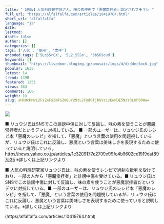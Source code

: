 ```yaml
---
title: "【悲報】人気料理研究家さん、味の素使用で「悪魔崇拝者」認定されブチギレ "
full_url: "https://alfalfalfa.com/articles/10419764.html"
short_url: "alfalfalfa"
language: "ja"
date: 
lastmod: 
draft: false
author: []
categories: []
tags: ['人気', '使用', '崇拝']
encoded_tags: ['5Lq65rCX', '5L2_55So', '5bSH5oud']
keywords: []
thumbnail: "https://livedoor.blogimg.jp/amosaic/imgs/d/d/ddec6ec6.jpg"
popular: 1635
latest: 14
trend: 1490
featured: 1251
views: 363
comments: 160
weight: 19
slug: aHR0cHMvL2FsZmFsZmFsZmEuY29tL2FydGljbGVzLzEwNDE5NzY0Lmh0bWw=
---
```


![](https://livedoor.blogimg.jp/amosaic/imgs/d/d/ddec6ec6.jpg)

<div> ■ リュウジ氏はSNSでこの誹謗中傷に対して反論し、味の素を使うことが悪魔崇拝者だというデマに対抗している。 ■ 一部のユーザーは、リュウジ氏のレシピ本「悪魔のレシピ」を指して、「悪魔」という言葉の使用を問題視しているが、リュウジ氏はこれに反論し、悪魔という言葉は美味しさを表現するために使っていると説明している。 <a href='https//news.yahoo.co.jp/articles/1e3209177e2709e99fc4b9602ce1919daf897c35' target='_blank' rel='nofollow'>https//news.yahoo.co.jp/articles/1e3209177e2709e99fc4b9602ce1919daf897c35</a> ※詳しくは上記リンクより <p>■ 人気の料理研究家リュウジ氏は、味の素を使うレシピで過剰な批判を受けており、一部の人から「悪魔崇拝者」と誹謗中傷を受けている。■ リュウジ氏はSNSでこの誹謗中傷に対して反論し、味の素を使うことが悪魔崇拝者だというデマに対抗している。■ 一部のユーザーは、リュウジ氏のレシピ本「悪魔のレシピ」を指して、「悪魔」という言葉の使用を問題視しているが、リュウジ氏はこれに反論し、悪魔という言葉は美味しさを表現するために使っていると説明している。※詳しくは上記リンクより</p></div>

(https//alfalfalfa.com/articles/10419764.html)
